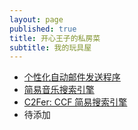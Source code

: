```yaml
---
layout: page
published: true
title: 开心王子的私房菜
subtitle: 我的玩具屋
---
```


- [个性化自动邮件发送程序](https://github.com/Meditator-hkx/Auto-Email)
- [简易音乐搜索引擎](https://github.com/Meditator-hkx/CloudMusicSearchEngine)
- [C2Fer: CCF 简易搜索引擎](https://github.com/Meditator-hkx/ccf-tinysearcher)
- 待添加
